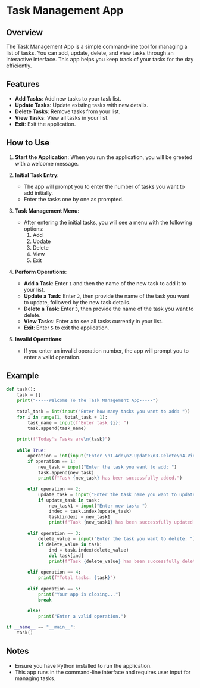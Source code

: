 # Task Management App

## Overview

The Task Management App is a simple command-line tool for managing a list of tasks. You can add, update, delete, and view tasks through an interactive interface. This app helps you keep track of your tasks for the day efficiently.

## Features

- **Add Tasks**: Add new tasks to your task list.
- **Update Tasks**: Update existing tasks with new details.
- **Delete Tasks**: Remove tasks from your list.
- **View Tasks**: View all tasks in your list.
- **Exit**: Exit the application.

## How to Use

1. **Start the Application**: When you run the application, you will be greeted with a welcome message.

2. **Initial Task Entry**:
    - The app will prompt you to enter the number of tasks you want to add initially.
    - Enter the tasks one by one as prompted.

3. **Task Management Menu**:
    - After entering the initial tasks, you will see a menu with the following options:
        1. Add
        2. Update
        3. Delete
        4. View
        5. Exit

4. **Perform Operations**:
    - **Add a Task**: Enter `1` and then the name of the new task to add it to your list.
    - **Update a Task**: Enter `2`, then provide the name of the task you want to update, followed by the new task details.
    - **Delete a Task**: Enter `3`, then provide the name of the task you want to delete.
    - **View Tasks**: Enter `4` to see all tasks currently in your list.
    - **Exit**: Enter `5` to exit the application.

5. **Invalid Operations**:
    - If you enter an invalid operation number, the app will prompt you to enter a valid operation.

## Example

```python
def task():
    task = []
    print("-----Welcome To the Task Management App-----")
    
    total_task = int(input("Enter how many tasks you want to add: "))
    for i in range(1, total_task + 1):
        task_name = input(f"Enter task {i}: ")
        task.append(task_name)
        
    print(f"Today's Tasks are\n{task}")
    
    while True:
        operation = int(input("Enter \n1-Add\n2-Update\n3-Delete\n4-View\n5-Exit: "))
        if operation == 1:
            new_task = input("Enter the task you want to add: ")
            task.append(new_task)
            print(f"Task {new_task} has been successfully added.")
            
        elif operation == 2:
            update_task = input("Enter the task name you want to update: ")
            if update_task in task:
                new_task1 = input("Enter new task: ")
                index = task.index(update_task)
                task[index] = new_task1
                print(f"Task {new_task1} has been successfully updated.")
        
        elif operation == 3:
            delete_value = input("Enter the task you want to delete: ")
            if delete_value in task:
                ind = task.index(delete_value)
                del task[ind]
                print(f"Task {delete_value} has been successfully deleted.")
                
        elif operation == 4:
            print(f"Total tasks: {task}")
        
        elif operation == 5:
            print("Your app is closing...")
            break 
        
        else:
            print("Enter a valid operation.")

if __name__ == "__main__":
    task()
```

## Notes

- Ensure you have Python installed to run the application.
- This app runs in the command-line interface and requires user input for managing tasks.
